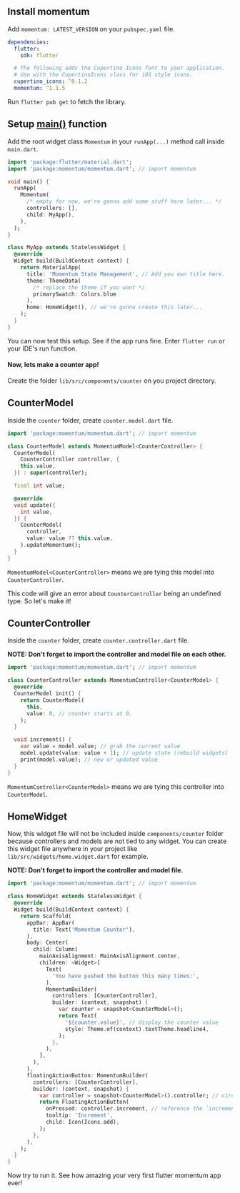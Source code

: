 ## Install momentum

Add `momentum: LATEST_VERSION` on your `pubspec.yaml` file.

```yaml
dependencies:
  flutter:
    sdk: flutter

  # The following adds the Cupertino Icons font to your application.
  # Use with the CupertinoIcons class for iOS style icons.
  cupertino_icons: ^0.1.2
  momentum: ^1.1.5
```

Run `flutter pub get` to fetch the library.

## Setup <u>main()</u> function

Add the root widget class `Momentum` in your `runApp(...)` method call inside `main.dart`.

```dart
import 'package:flutter/material.dart';
import 'package:momentum/momentum.dart'; // import momentum

void main() {
  runApp(
    Momentum(
      /* empty for now, we're gonna add some stuff here later... */
      controllers: [],
      child: MyApp(),
    ),
  );
}

class MyApp extends StatelessWidget {
  @override
  Widget build(BuildContext context) {
    return MaterialApp(
      title: 'Momentum State Management', // Add you own title here.
      theme: ThemeData(
        /* replace the theme if you want */
        primarySwatch: Colors.blue
      ),
      home: HomeWidget(), // we're gonna create this later...
    );
  }
}
```

You can now test this setup. See if the app runs fine. Enter `flutter run` or your IDE's run function.

#### Now, lets make a counter app!

Create the folder `lib/src/components/counter` on you project directory.

## CounterModel

Inside the `counter` folder, create `counter.model.dart` file.

```dart
import 'package:momentum/momentum.dart'; // import momentum

class CounterModel extends MomentumModel<CounterController> {
  CounterModel(
    CounterController controller, {
    this.value,
  }) : super(controller);

  final int value;

  @override
  void update({
    int value,
  }) {
    CounterModel(
      controller,
      value: value ?? this.value,
    ).updateMomentum();
  }
}
```

`MomentumModel<CounterController>` means we are tying this model into `CounterController`.

This code will give an error about `CounterController` being an undefined type. So let's make it!

## CounterController

Inside the `counter` folder, create `counter.controller.dart` file.

**NOTE: Don't forget to import the controller and model file on each other.**

```dart
import 'package:momentum/momentum.dart'; // import momentum

class CounterController extends MomentumController<CounterModel> {
  @override
  CounterModel init() {
    return CounterModel(
      this,
      value: 0, // counter starts at 0.
    );
  }

  void increment() {
    var value = model.value; // grab the current value
    model.update(value: value + 1); // update state (rebuild widgets)
    print(model.value); // new or updated value
  }
}
```

`MomentumController<CounterModel>` means we are tying this controller into `CounterModel`.

## HomeWidget

Now, this widget file will not be included inside `components/counter` folder because controllers and models are not tied to any widget. You can create this widget file anywhere in your project like `lib/src/widgets/home.widget.dart` for example.

**NOTE: Don't forget to import the controller and model file.**

```dart
import 'package:momentum/momentum.dart'; // import momentum

class HomeWidget extends StatelessWidget {
  @override
  Widget build(BuildContext context) {
    return Scaffold(
      appBar: AppBar(
        title: Text('Momentum Counter'),
      ),
      body: Center(
        child: Column(
          mainAxisAlignment: MainAxisAlignment.center,
          children: <Widget>[
            Text(
              'You have pushed the button this many times:',
            ),
            MomentumBuilder(
              controllers: [CounterController],
              builder: (context, snapshot) {
                var counter = snapshot<CounterModel>();
                return Text(
                  '${counter.value}', // display the counter value
                  style: Theme.of(context).textTheme.headline4,
                );
              },
            ),
          ],
        ),
      ),
      floatingActionButton: MomentumBuilder(
        controllers: [CounterController],
        builder: (context, snapshot) {
          var controller = snapshot<CounterModel>().controller; // circular reference.
          return FloatingActionButton(
            onPressed: controller.increment, // reference the `increment` method we defined above ^
            tooltip: 'Increment',
            child: Icon(Icons.add),
          );
        },
      ),
    );
  }
}
```

Now try to run it. See how amazing your very first flutter momentum app ever!
